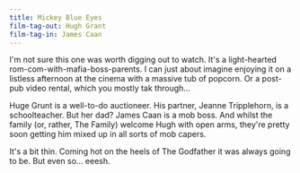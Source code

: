 ```yaml
---
title: Mickey Blue Eyes
film-tag-out: Hugh Grant
film-tag-in: James Caan
---
```


I'm not sure this one was worth digging out to watch. It's a light-hearted rom-com-with-mafia-boss-parents. I can just about imagine enjoying it on a listless afternoon at the cinema with a massive tub of popcorn. Or a post-pub video rental, which you mostly tak through...

Huge Grunt is a well-to-do auctioneer. His partner, Jeanne Tripplehorn, is a schoolteacher. But her dad? James Caan is a mob boss. And whilst the family (or, rather, The Family) welcome Hugh with open arms, they're pretty soon getting him mixed up in all sorts of mob capers.

It's a bit thin. Coming hot on the heels of The Godfather it was always going to be. But even so... eeesh.